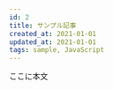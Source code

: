 ```yaml
---
id: 2
title: サンプル記事
created_at: 2021-01-01
updated_at: 2021-01-01
tags: sample, JavaScript
---
```


ここに本文
